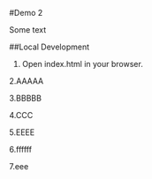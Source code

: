 #Demo 2

Some text 

##Local Development

1. Open index.html in your browser.

2.AAAAA

3.BBBBB

4.CCC

5.EEEE

6.ffffff

7.eee